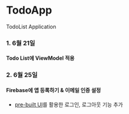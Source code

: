 # TodoApp
TodoList Application


### 1. 6월 21일
#### Todo List에 ViewModel 적용

### 2. 6월 25일
#### Firebase에 앱 등록하기 & 이메일 인증 설정

- [pre-built UI](https://firebase.google.com/docs/auth/android/firebaseui?authuser=0)를 활용한 로그인, 로그아웃 기능 추가
